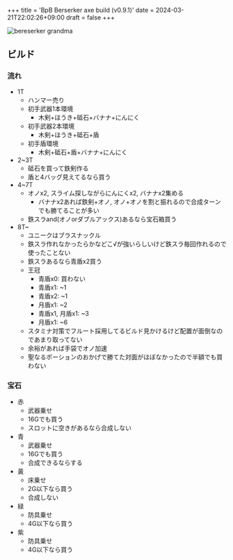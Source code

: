 +++
title = 'BpB Berserker axe build (v0.9.1)'
date = 2024-03-21T22:02:26+09:00
draft = false
+++

![bereserker grandma](/src/20240321192920.png)

## ビルド

### 流れ

- 1T
  - ハンマー売り
  - 初手武器1本環境
    - 木剣+ほうき+砥石+バナナ+にんにく
  - 初手武器2本環境
    - 木剣+ほうき+砥石+盾
  - 初手盾環境
    - 木剣+砥石+盾+バナナ+にんにく
- 2~3T
  - 砥石を買って鉄剣作る
  - 盾と4バッグ見えてるなら買う
- 4~7T
  - オノx2, スライム探しながらにんにくx2, バナナx2集める
    - バナナx2あれば鉄剣+オノ, オノ+オノを割と振れるので合成ターンでも勝てることが多い
  - 鉄スラand(オノorダブルアックス)あるなら宝石箱買う
- 8T~
  - ユニークはブラスナックル
  - 鉄スラ作れなかったらかなどこ√が強いらしいけど鉄スラ毎回作れるので使ったことない
  - 鉄スラあるなら青盾x2買う
  - 王冠
    - 青盾x0: 買わない
    - 青盾x1: ~1
    - 青盾x2: ~1
    - 月盾x1: ~2
    - 青盾x1, 月盾x1: ~3
    - 月盾x1: ~6
  - スタミナ対策でフルート採用してるビルド見かけるけど配置が面倒なのであまり取ってない
  - 余裕があれば手袋でオノ加速
  - 聖なるポーションのおかげで勝てた対面がほぼなかったので半額でも買わない

### 宝石

- 赤
  - 武器乗せ
  - 16Gでも買う
  - スロットに空きがあるなら合成しない
- 青
  - 武器乗せ
  - 16Gでも買う
  - 合成できるならする
- 黃
  - 床乗せ
  - 2G以下なら買う
  - 合成しない
- 緑
  - 防具乗せ
  - 4G以下なら買う
- 紫
  - 防具乗せ
  - 4G以下なら買う
